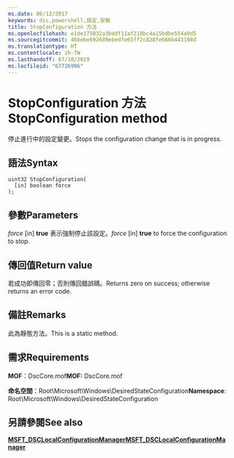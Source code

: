 ```yaml
---
ms.date: 06/12/2017
keywords: dsc,powershell,設定,安裝
title: StopConfiguration 方法
ms.openlocfilehash: e1de175032a3bddf11af218bc4a15bdbe554a9d5
ms.sourcegitcommit: 46bebe692689ebedfe65ff2c828fe666b443198d
ms.translationtype: HT
ms.contentlocale: zh-TW
ms.lasthandoff: 07/10/2019
ms.locfileid: "67726996"
---
```

# <a name="stopconfiguration-method"></a><span data-ttu-id="f8af4-103">StopConfiguration 方法</span><span class="sxs-lookup"><span data-stu-id="f8af4-103">StopConfiguration method</span></span>

<span data-ttu-id="f8af4-104">停止進行中的設定變更。</span><span class="sxs-lookup"><span data-stu-id="f8af4-104">Stops the configuration change that is in progress.</span></span>

## <a name="syntax"></a><span data-ttu-id="f8af4-105">語法</span><span class="sxs-lookup"><span data-stu-id="f8af4-105">Syntax</span></span>

```mof
uint32 StopConfiguration(
  [in] boolean force
);
```

## <a name="parameters"></a><span data-ttu-id="f8af4-106">參數</span><span class="sxs-lookup"><span data-stu-id="f8af4-106">Parameters</span></span>

<span data-ttu-id="f8af4-107">*force* \[in\] **true** 表示強制停止該設定。</span><span class="sxs-lookup"><span data-stu-id="f8af4-107">*force* \[in\] **true** to force the configuration to stop.</span></span>

## <a name="return-value"></a><span data-ttu-id="f8af4-108">傳回值</span><span class="sxs-lookup"><span data-stu-id="f8af4-108">Return value</span></span>

<span data-ttu-id="f8af4-109">若成功即傳回零；否則傳回錯誤碼。</span><span class="sxs-lookup"><span data-stu-id="f8af4-109">Returns zero on success; otherwise returns an error code.</span></span>

## <a name="remarks"></a><span data-ttu-id="f8af4-110">備註</span><span class="sxs-lookup"><span data-stu-id="f8af4-110">Remarks</span></span>

<span data-ttu-id="f8af4-111">此為靜態方法。</span><span class="sxs-lookup"><span data-stu-id="f8af4-111">This is a static method.</span></span>

## <a name="requirements"></a><span data-ttu-id="f8af4-112">需求</span><span class="sxs-lookup"><span data-stu-id="f8af4-112">Requirements</span></span>

<span data-ttu-id="f8af4-113">**MOF**：DscCore.mof</span><span class="sxs-lookup"><span data-stu-id="f8af4-113">**MOF:** DscCore.mof</span></span>

<span data-ttu-id="f8af4-114">**命名空間**：Root\Microsoft\Windows\DesiredStateConfiguration</span><span class="sxs-lookup"><span data-stu-id="f8af4-114">**Namespace**: Root\Microsoft\Windows\DesiredStateConfiguration</span></span>

## <a name="see-also"></a><span data-ttu-id="f8af4-115">另請參閱</span><span class="sxs-lookup"><span data-stu-id="f8af4-115">See also</span></span>

[<span data-ttu-id="f8af4-116">**MSFT_DSCLocalConfigurationManager**</span><span class="sxs-lookup"><span data-stu-id="f8af4-116">**MSFT_DSCLocalConfigurationManager**</span></span>](msft-dsclocalconfigurationmanager.md)
